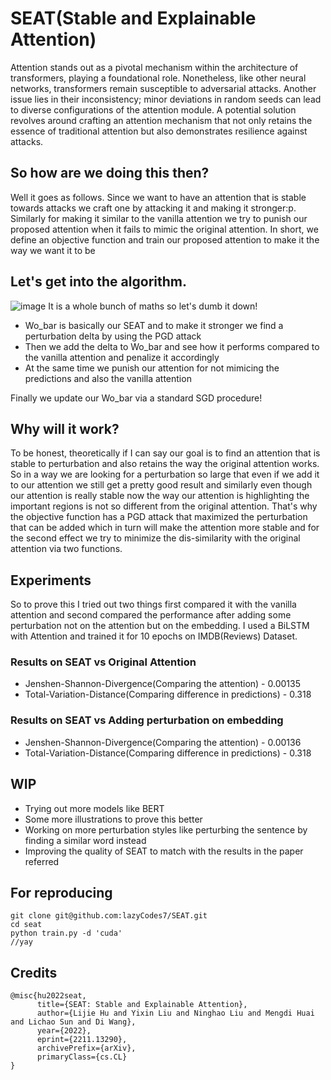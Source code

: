# SEAT(Stable and Explainable Attention)
Attention stands out as a pivotal mechanism within the architecture of transformers, playing a foundational role. Nonetheless, like other neural networks, transformers remain susceptible to adversarial attacks. Another issue lies in their inconsistency; minor deviations in random seeds can lead to diverse configurations of the attention module. A potential solution revolves around crafting an attention mechanism that not only retains the essence of traditional attention but also demonstrates resilience against attacks. 

## So how are we doing this then?
Well it goes as follows. Since we want to have an attention that is stable towards attacks we craft one by attacking it and making it stronger:p. Similarly for making it similar to the vanilla attention we try to punish our proposed attention when it fails to mimic the original attention. In short, we define an objective function and train our proposed attention to make it the way we want it to be

## Let's get into the algorithm.
![image](https://github.com/lazyCodes7/SEAT/assets/53506835/7fea49ea-e3c4-41a4-91e7-6dfac86eb425)
It is a whole bunch of maths so let's dumb it down!

- Wo_bar is basically our SEAT and to make it stronger we find a perturbation delta by using the PGD attack
- Then we add the delta to Wo_bar and see how it performs compared to the vanilla attention and penalize it accordingly
- At the same time we punish our attention for not mimicing the predictions and also the vanilla attention

Finally we update our Wo_bar via a standard SGD procedure!


## Why will it work?
To be honest, theoretically if I can say our goal is to find an attention that is stable to perturbation and also retains the way the original attention works. So in a way we are looking for a perturbation so large that even if we add it to our attention we still get a pretty good result and similarly even though our attention is really stable now the way our attention is highlighting the important regions is not so different from the original attention. That's why the objective function has a PGD attack that maximized the perturbation that can be added which in turn will make the attention more stable and for the second effect we try to minimize the dis-similarity with the original attention via two functions.

## Experiments
So to prove this I tried out two things first compared it with the vanilla attention and second compared the performance after adding some perturbation not on the attention but on the embedding. I used a BiLSTM with Attention and trained it for 10 epochs on IMDB(Reviews) Dataset.

### Results on SEAT vs Original Attention
- Jenshen-Shannon-Divergence(Comparing the attention) - 0.00135
- Total-Variation-Distance(Comparing difference in predictions) - 0.318

### Results on SEAT vs Adding perturbation on embedding
- Jenshen-Shannon-Divergence(Comparing the attention) - 0.00136
- Total-Variation-Distance(Comparing difference in predictions) - 0.318

## WIP
- Trying out more models like BERT
- Some more illustrations to prove this better
- Working on more perturbation styles like perturbing the sentence by finding a similar word instead
- Improving the quality of SEAT to match with the results in the paper referred

## For reproducing
```
git clone git@github.com:lazyCodes7/SEAT.git
cd seat
python train.py -d 'cuda'
//yay
```

## Credits
```
@misc{hu2022seat,
      title={SEAT: Stable and Explainable Attention}, 
      author={Lijie Hu and Yixin Liu and Ninghao Liu and Mengdi Huai and Lichao Sun and Di Wang},
      year={2022},
      eprint={2211.13290},
      archivePrefix={arXiv},
      primaryClass={cs.CL}
}
```

